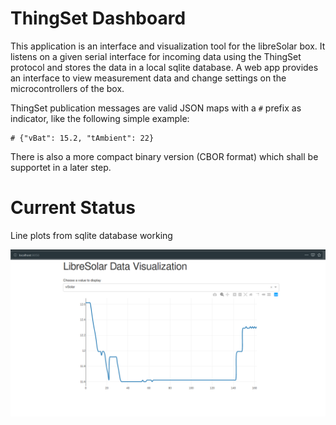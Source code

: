 # ThingSet Dashboard
This application is an interface and visualization tool for the libreSolar box. It listens on a given serial interface for incoming data using the ThingSet protocol and stores the data in a local sqlite database. A web app provides an interface to view measurement data and change settings on the microcontrollers of the box.

ThingSet publication messages are valid JSON maps with a `#` prefix as indicator, like the following simple example:
```
# {"vBat": 15.2, "tAmbient": 22}
```
There is also a more compact binary version (CBOR format) which shall be supportet in a later step.

# Current Status
Line plots from sqlite database working

![Example figure of ThingSet Dashboard](test/example.png)